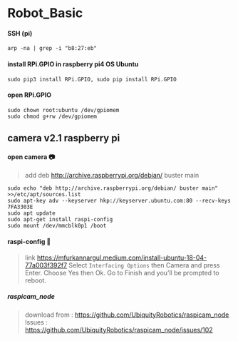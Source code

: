 # Robot_Basic
#### SSH (pi)
```
arp -na | grep -i "b8:27:eb"
```
#### install RPi.GPIO in raspberry pi4 OS Ubuntu
```
sudo pip3 install RPi.GPIO, sudo pip install RPi.GPIO
```
#### open RPi.GPIO
```
sudo chown root:ubuntu /dev/gpiomem
sudo chmod g+rw /dev/gpiomem
```
## camera v2.1 raspberry pi
#### open camera 📷
>add deb http://archive.raspberrypi.org/debian/ buster main 
```
sudo echo "deb http://archive.raspberrypi.org/debian/ buster main" >>/etc/apt/sources.list
sudo apt-key adv --keyserver hkp://keyserver.ubuntu.com:80 --recv-keys 7FA3303E
sudo apt update
sudo apt-get install raspi-config
sudo mount /dev/mmcblk0p1 /boot 
```
#### raspi-config 🍒
> link https://mfurkannargul.medium.com/install-ubuntu-18-04-77a003f392f7
> Select `Interfacing Options` then Camera and press Enter. Choose Yes then Ok. Go to Finish and you’ll be prompted to reboot.
##### raspicam_node
> download from : https://github.com/UbiquityRobotics/raspicam_node                                                                                                                 
> lssues : https://github.com/UbiquityRobotics/raspicam_node/issues/102
